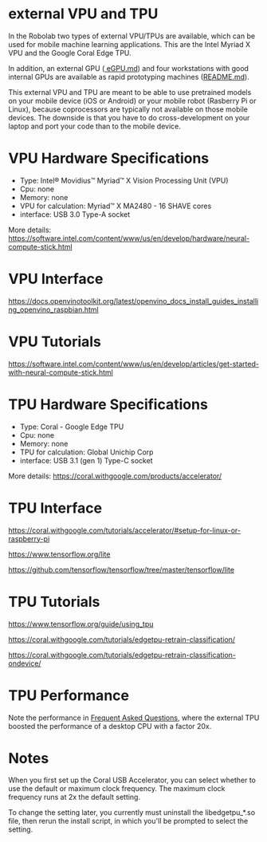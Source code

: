 # external VPU and TPU

In the Robolab two types of external VPU/TPUs are available, which can be used for mobile machine learning applications. This are the Intel Myriad X VPU and the Google Coral Edge TPU.

In addition, an external GPU (<a href=https://github.com/IntelligentRoboticsLab/robolabws/blob/master/eGPU.md> eGPU.md</a>) and four workstations with good internal GPUs are available as rapid prototyping machines (<a href=https://github.com/IntelligentRoboticsLab/robolabws/blob/master/README.md>README.md</a>).

This external VPU and TPU are meant to be able to use pretrained models on your mobile device (iOS or Android) or your mobile robot (Rasberry Pi or Linux), because coprocessors are typically not available on those mobile devices. The downside is that you have to do cross-development on your laptop and port your code than to the mobile device.

# VPU Hardware Specifications

* Type: Intel® Movidius™ Myriad™ X Vision Processing Unit (VPU)
* Cpu: none
* Memory: none 
* VPU for calculation: Myriad™ X MA2480 - 16 SHAVE cores
* interface: USB 3.0 Type-A socket

More details:
https://software.intel.com/content/www/us/en/develop/hardware/neural-compute-stick.html

# VPU Interface

https://docs.openvinotoolkit.org/latest/openvino_docs_install_guides_installing_openvino_raspbian.html

# VPU Tutorials

https://software.intel.com/content/www/us/en/develop/articles/get-started-with-neural-compute-stick.html

# TPU Hardware Specifications

* Type: Coral - Google Edge TPU
* Cpu: none
* Memory: none 
* TPU for calculation: Global Unichip Corp
* interface: USB 3.1 (gen 1) Type-C socket

More details:
https://coral.withgoogle.com/products/accelerator/

# TPU Interface

https://coral.withgoogle.com/tutorials/accelerator/#setup-for-linux-or-raspberry-pi

https://www.tensorflow.org/lite

https://github.com/tensorflow/tensorflow/tree/master/tensorflow/lite

# TPU Tutorials

https://www.tensorflow.org/guide/using_tpu

https://coral.withgoogle.com/tutorials/edgetpu-retrain-classification/

https://coral.withgoogle.com/tutorials/edgetpu-retrain-classification-ondevice/

# TPU Performance

Note the performance in <a href=https://coral.withgoogle.com/tutorials/edgetpu-faq/>Frequent Asked Questions</a>, where the external TPU boosted the performance of a desktop CPU with a factor 20x.


# Notes

When you first set up the Coral USB Accelerator, you can select whether to use the default or maximum clock frequency. The maximum clock frequency runs at 2x the default setting.

To change the setting later, you currently must uninstall the libedgetpu_*.so file, then rerun the install script, in which you'll be prompted to select the setting.
